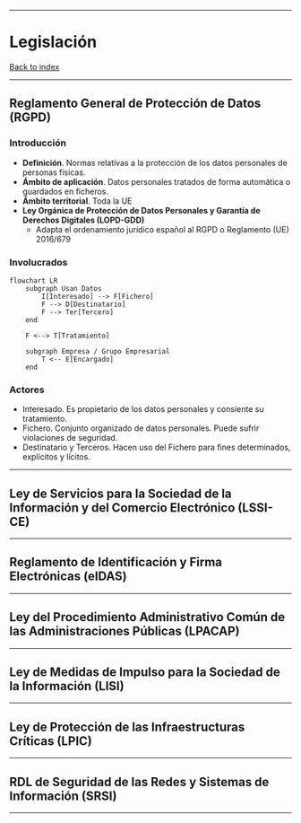 
---
# Legislación

[Back to index](../CS/OS/README.md)

---

## Reglamento General de Protección de Datos (RGPD)
### Introducción
- **Definición**. Normas relativas a la protección de los datos personales de personas físicas.
- **Ámbito de aplicación**. Datos personales tratados de forma automática o guardados en ficheros.
- **Ámbito territorial**. Toda la UE
- **Ley Orgánica de Protección de Datos Personales y Garantía de Derechos Digitales (LOPD-GDD)**
	- Adapta el ordenamiento jurídico español al RGPD o Reglamento (UE) 2016/679
### Involucrados
```mermaid
flowchart LR
    subgraph Usan Datos
        I[Interesado] --> F[Fichero]
        F --> D[Destinatario]
        F --> Ter[Tercero]
    end
    
    F <--> T[Tratamiento]

    subgraph Empresa / Grupo Empresarial
        T <-- E[Encargado]
    end

```
### Actores
- Interesado. Es propietario de los datos personales y consiente su tratamiento.
- Fichero. Conjunto organizado de datos personales. Puede sufrir violaciones de seguridad.
- Destinatario y Terceros. Hacen uso del Fichero para fines determinados, explícitos y lícitos.
---
## Ley de Servicios para la Sociedad de la Información y del Comercio Electrónico (LSSI-CE)

---
## Reglamento de Identificación y Firma Electrónicas (eIDAS)

---
## Ley del Procedimiento Administrativo Común de las Administraciones Públicas (LPACAP)

---
## Ley de Medidas de Impulso para la Sociedad de la Información (LISI)

---
## Ley de Protección de las Infraestructuras Críticas (LPIC)

---
## RDL de Seguridad de las Redes y Sistemas de Información (SRSI)

---